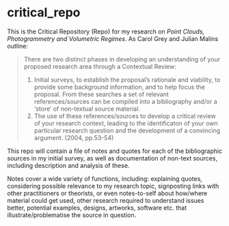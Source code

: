 # critical_repo
This is the Critical Repository (Repo) for my research on *Point Clouds, Photogrammetry and Volumetric Regimes*. As Carol Grey and Julian Malins outline: 
>There are two distinct phases in developing an understanding of your proposed research area through a Contextual Review:
>1. Initial surveys, to establish the proposal’s rationale and viability, to provide some background information, and to help focus the proposal. From these searches a set of relevant references/sources can be compiled into a bibliography and/or a ‘store’ of non-textual source material.
>2. The use of these references/sources to develop a critical review of your research context, leading to the identificaton of your own particular research question and the development of a convincing argument. (2004, pp.53-54)

This repo will contain a file of notes and quotes for each of the bibliographic sources in my initial survey, as well as documentation of non-text sources, including description and analysis of these. 

Notes cover a wide variety of functions, including: explaining quotes, considering possible relevance to my research topic, signposting links with other practitioners or theorists, or even notes-to-self about how/where material could get used, other research required to understand issues better, potential examples, designs, artworks, software etc. that illustrate/problematise the source in question.
